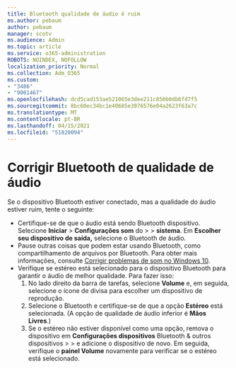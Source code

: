```yaml
---
title: Bluetooth qualidade de áudio é ruim
ms.author: pebaum
author: pebaum
manager: scotv
ms.audience: Admin
ms.topic: article
ms.service: o365-administration
ROBOTS: NOINDEX, NOFOLLOW
localization_priority: Normal
ms.collection: Adm_O365
ms.custom:
- "3486"
- "9001467"
ms.openlocfilehash: dcd5cad153ae521065e3dee211c850b0db6fd7f5
ms.sourcegitcommit: 8bc60ec34bc1e40685e3976576e04a2623f63a7c
ms.translationtype: MT
ms.contentlocale: pt-BR
ms.lasthandoff: 04/15/2021
ms.locfileid: "51820094"
---
```

# <a name="fix-bluetooth-audio-quality-issue"></a>Corrigir Bluetooth de qualidade de áudio

Se o dispositivo Bluetooth estiver conectado, mas a qualidade do áudio estiver ruim, tente o seguinte:

- Certifique-se de que o áudio está sendo Bluetooth dispositivo. Selecione **Iniciar**  >  **Configurações som** do  >    >  **sistema**. Em **Escolher seu dispositivo de saída,** selecione o Bluetooth de áudio.
- Pause outras coisas que podem estar usando Bluetooth, como compartilhamento de arquivos por Bluetooth. Para obter mais informações, consulte [Corrigir problemas de som no Windows 10](https://support.microsoft.com/help/4520288/windows-10-fix-sound-problems).
- Verifique se estéreo está selecionado para o dispositivo Bluetooth para garantir o áudio de melhor qualidade. Para fazer isso: 
    1. No lado direito da barra de tarefas, selecione **Volume** e, em seguida, selecione o ícone de divisa para escolher um dispositivo de reprodução.
    2. Selecione o Bluetooth e certifique-se de que a opção **Estéreo** está selecionada. (A opção de qualidade de áudio inferior é **Mãos Livres**.)
    3. Se o estéreo não estiver disponível como uma opção, remova o dispositivo em **Configurações dispositivos** Bluetooth & outros dispositivos  >    >  e adicione o dispositivo de novo. Em seguida, verifique o **painel Volume** novamente para verificar se o estéreo está selecionado.

